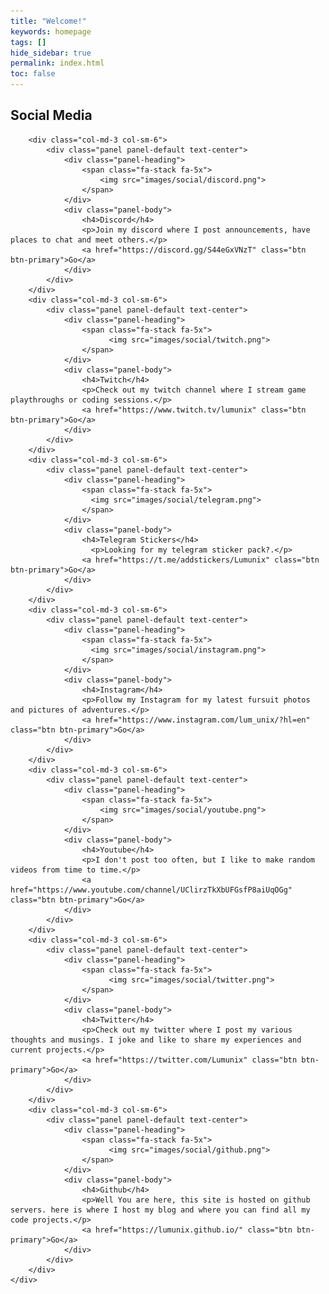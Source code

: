 ```yaml
---
title: "Welcome!"
keywords: homepage
tags: []
hide_sidebar: true
permalink: index.html
toc: false
---
```


<div class="row">
        <div class="col-lg-12">
            <h2 class="page-header">Social Media</h2>
        </div>

        <div class="col-md-3 col-sm-6">
            <div class="panel panel-default text-center">
                <div class="panel-heading">
                    <span class="fa-stack fa-5x">
                        <img src="images/social/discord.png">
                    </span>
                </div>
                <div class="panel-body">
                    <h4>Discord</h4>
                    <p>Join my discord where I post announcements, have places to chat and meet others.</p>
                    <a href="https://discord.gg/S44eGxVNzT" class="btn btn-primary">Go</a>
                </div>
            </div>
        </div>
        <div class="col-md-3 col-sm-6">
            <div class="panel panel-default text-center">
                <div class="panel-heading">
                    <span class="fa-stack fa-5x">
                          <img src="images/social/twitch.png">
                    </span>
                </div>
                <div class="panel-body">
                    <h4>Twitch</h4>
                    <p>Check out my twitch channel where I stream game playthroughs or coding sessions.</p>
                    <a href="https://www.twitch.tv/lumunix" class="btn btn-primary">Go</a>
                </div>
            </div>
        </div>
        <div class="col-md-3 col-sm-6">
            <div class="panel panel-default text-center">
                <div class="panel-heading">
                    <span class="fa-stack fa-5x">
                      <img src="images/social/telegram.png">
                    </span>
                </div>
                <div class="panel-body">
                    <h4>Telegram Stickers</h4>
                      <p>Looking for my telegram sticker pack?.</p>
                    <a href="https://t.me/addstickers/Lumunix" class="btn btn-primary">Go</a>
                </div>
            </div>
        </div>
        <div class="col-md-3 col-sm-6">
            <div class="panel panel-default text-center">
                <div class="panel-heading">
                    <span class="fa-stack fa-5x">
                      <img src="images/social/instagram.png">
                    </span>
                </div>
                <div class="panel-body">
                    <h4>Instagram</h4>
                    <p>Follow my Instagram for my latest fursuit photos and pictures of adventures.</p>
                    <a href="https://www.instagram.com/lum_unix/?hl=en" class="btn btn-primary">Go</a>
                </div>
            </div>
        </div>
        <div class="col-md-3 col-sm-6">
            <div class="panel panel-default text-center">
                <div class="panel-heading">
                    <span class="fa-stack fa-5x">
                        <img src="images/social/youtube.png">
                    </span>
                </div>
                <div class="panel-body">
                    <h4>Youtube</h4>
                    <p>I don't post too often, but I like to make random videos from time to time.</p>
                    <a href="https://www.youtube.com/channel/UClirzTkXbUFGsfP8aiUqOGg" class="btn btn-primary">Go</a>
                </div>
            </div>
        </div>
        <div class="col-md-3 col-sm-6">
            <div class="panel panel-default text-center">
                <div class="panel-heading">
                    <span class="fa-stack fa-5x">
                          <img src="images/social/twitter.png">
                    </span>
                </div>
                <div class="panel-body">
                    <h4>Twitter</h4>
                    <p>Check out my twitter where I post my various thoughts and musings. I joke and like to share my experiences and current projects.</p>
                    <a href="https://twitter.com/Lumunix" class="btn btn-primary">Go</a>
                </div>
            </div>
        </div>
        <div class="col-md-3 col-sm-6">
            <div class="panel panel-default text-center">
                <div class="panel-heading">
                    <span class="fa-stack fa-5x">
                          <img src="images/social/github.png">
                    </span>
                </div>
                <div class="panel-body">
                    <h4>Github</h4>
                    <p>Well You are here, this site is hosted on github servers. here is where I host my blog and where you can find all my code projects.</p>
                    <a href="https://lumunix.github.io/" class="btn btn-primary">Go</a>
                </div>
            </div>
        </div>
    </div>
